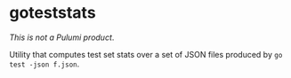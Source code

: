 # goteststats

*This is not a Pulumi product*.

Utility that computes test set stats over a set of JSON files produced
by `go test -json f.json`.
